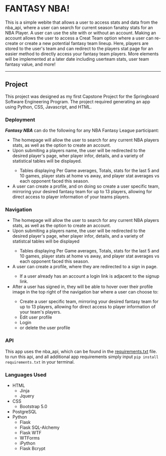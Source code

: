 <h1>FANTASY NBA!</h1>
<p>This is a simple webite that allows a user to access stats and data from the nba_api, where a user can search for current season fanatsy stats for an NBA Player.
A user can use the site with or without an account. Making an account allows the user to access a Creat Team option where a user can re-create or create a new 
potential fantasy team lineup. Here, players are stored to the user's team and can redirect to the players stat page for an easier method to directly access your fantasy
team players. More elements will be implemented at a later date including userteam stats, user team fantasy value, and more!</p>
<hr></hr>

<h2>Project</h2>
<p> This project was designed as my first Capstone Project for the Springboard Software Engineering Program. The project required generating an app using Python, CSS, Javascript, and HTML.</p>

<h3>Deployment</h3>
<p><b><i>Fantasy NBA</i></b> can do the following for any NBA Fantasy League participant:</p>
<ul>
  <li>The homepage will allow the user to search for any current NBA players stats, as well as the option to create an account.</li>
  <li>Upon submiting a players name, the user will be redirected to the desired player's page, wher player infor, details, and a variety of statistical tables will be displayed.</li>
    <ul>
      <li> Tables displaying Per Game averages, Totals, stats for the last 5 and 10 games, player stats at home vs away, and player stat averages vs each opponent faced this season.</li>
    </ul>
  <li> A user can create a profile, and on doing so create a user specific team, mirroring your desired fantasy team for up to 13 players, allowing for direct access to player information of your teams players.</li>
</ul>

<h3>Navigation</h3>
<ul>
  <li>The homepage will allow the user to search for any current NBA players stats, as well as the option to create an account.</li>
  <li>Upon submiting a players name, the user will be redirected to the desired player's page, wher player infor, details, and a variety of statistcal tables will be displayed</li>
    <ul>
      <li> Tables displaying Per Game averages, Totals, stats for the last 5 and 10 games, player stats at home vs away, and player stat averages vs each opponent faced this season.</li>
    </ul>
  <li> A user can create a profile, where they are redirected to a sign in page.</li>
    <ul>
      <li>If a user already has an account a login link is adjacent to the signup link.</li>
    </ul>
  <li>After a user has signed in, they will be able to hover over their profile image in the top right of the navigation bar where a user can choose to:</li>
    <ul>
      <li>Create a user specific team, mirroring your desired fantasy team for up to 13 players, allowing for direct access to player information of your team's players.</li>
      <li>Edit user profile</li>
      <li>Login</li>
      <li>or delete the user profile</li>
    </ul>
</ul>

<h3>API</h3>
<p>This app uses the nba_api, which can be found in the <a href="https://github.com/BrennenSchwab/Capstone-1/blob/main/requirements.txt">requirements.txt</a> file.
 to run this api, and all additional app requirements simply input <code>pip install requirements.txt</code> in your terminal.</p>
 
 <h3>Languages Used</h3>
 <ul>
<li>HTML
<ul>
<li>Jinja</li>
<li>Jquery</li>
</ul>
</li>
<li>CSS
<ul>
<li>Bootstrap 5.0</li>
</ul>
</li>
<li>PostgreSQL
</li>
<li>Python
<ul>
  <li>Flask</li>
  <li>Flask SQL-Alchemy</li>
  <li>Flask WTF</li>
  <li>WTForms</li>
  <li>iPython</li>
  <li>Flask Bcrypt</li>
</ul>
</li>
</ul>
